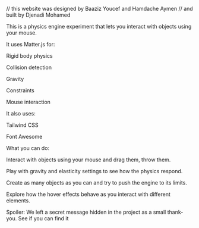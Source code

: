 // this website was designed by Baaziz Youcef and Hamdache Aymen // 
and built by Djenadi Mohamed 

This is a physics engine experiment that lets you interact with objects using your mouse.

It uses Matter.js for:

Rigid body physics

Collision detection

Gravity

Constraints

Mouse interaction

It also uses:

Tailwind CSS

Font Awesome

What you can do:

Interact with objects using your mouse and drag them, throw them.

Play with gravity and elasticity settings to see how the physics respond.

Create as many objects as you can and try to push the engine to its limits.

Explore how the hover effects behave as you interact with different elements.

Spoiler:
We left a secret message hidden in the project as a small thank-you. See if you can find it

